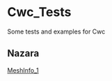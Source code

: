 # Cwc_Tests
Some tests and examples for Cwc

## Nazara
[MeshInfo_1](https://vliance.github.io/Cwc_Tests//Nazara/MeshInfo_Test1/bin/App.html)
